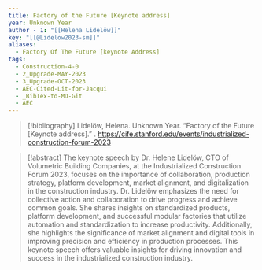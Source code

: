 ```yaml
---
title: Factory of the Future [Keynote address]
year: Unknown Year
author - 1: "[[Helena Lidelöw]]"
key: "[[@Lidelow2023-sm]]"
aliases:
  - Factory Of The Future [keynote Address]
tags:
  - Construction-4-0
  - 2_Upgrade-MAY-2023
  - 3_Upgrade-OCT-2023
  - AEC-Cited-Lit-for-Jacqui
  - _BibTex-to-MD-Git
  - AEC
---
```


> [!bibliography]
> Lidelöw, Helena. Unknown Year. “Factory of the Future [Keynote address].” . https://cife.stanford.edu/events/industrialized-construction-forum-2023

> [!abstract]
> The keynote speech by Dr. Helene Lidelöw, CTO of Volumetric Building Companies, at the Industrialized Construction Forum 2023, focuses on the importance of collaboration, production strategy, platform development, market alignment, and digitalization in the construction industry. Dr. Lidelöw emphasizes the need for collective action and collaboration to drive progress and achieve common goals. She shares insights on standardized products, platform development, and successful modular factories that utilize automation and standardization to increase productivity. Additionally, she highlights the significance of market alignment and digital tools in improving precision and efficiency in production processes. This keynote speech offers valuable insights for driving innovation and success in the industrialized construction industry.
